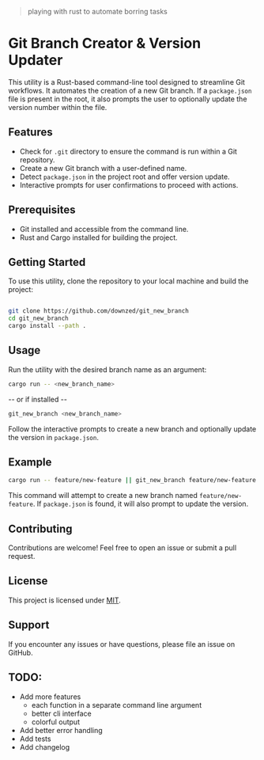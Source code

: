> playing with rust to automate borring tasks

# Git Branch Creator & Version Updater

This utility is a Rust-based command-line tool designed to streamline Git workflows. It automates the creation of a new Git branch. If a `package.json` file is present in the root, it also prompts the user to optionally update the version number within the file.

## Features

- Check for `.git` directory to ensure the command is run within a Git repository.
- Create a new Git branch with a user-defined name.
- Detect `package.json` in the project root and offer version update.
- Interactive prompts for user confirmations to proceed with actions.

## Prerequisites

- Git installed and accessible from the command line.
- Rust and Cargo installed for building the project.

## Getting Started

To use this utility, clone the repository to your local machine and build the project:

```bash

git clone https://github.com/downzed/git_new_branch
cd git_new_branch
cargo install --path .

```



## Usage

Run the utility with the desired branch name as an argument:

```bash
cargo run -- <new_branch_name>
```
-- or if installed --
```bash
git_new_branch <new_branch_name>
```

Follow the interactive prompts to create a new branch and optionally update the version in `package.json`.

## Example

```bash
cargo run -- feature/new-feature || git_new_branch feature/new-feature
```

This command will attempt to create a new branch named `feature/new-feature`. If `package.json` is found, it will also prompt to update the version.

## Contributing

Contributions are welcome! Feel free to open an issue or submit a pull request.

## License

This project is licensed under [MIT](LICENSE).

## Support

If you encounter any issues or have questions, please file an issue on GitHub.



## TODO:

- Add more features
    - each function in a separate command line argument
    - better cli interface
    - colorful output
- Add better error handling
- Add tests
- Add changelog

